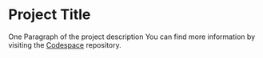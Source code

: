 # Project Title

One Paragraph of the project description
You can find more information by visiting the
[Codespace](https://github.com/cod3spac3Academy)
repository.
